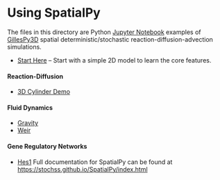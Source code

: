 Using SpatialPy
===========================

The files in this directory are Python [Jupyter Notebook](https://jupyter-notebook.readthedocs.io/en/stable/) examples of [GillesPy3D](https://github.com/GillesPy3D/GillesPy3D) spatial deterministic/stochastic reaction-diffusion-advection simulations. 

* [Start Here](Start_Here.ipynb) &ndash; Start with a simple 2D model to learn the core features.
#### Reaction-Diffusion
* [3D Cylinder Demo](3D_Cylinder_Demo.ipynb)
#### Fluid Dynamics
* [Gravity](Gravity.ipynb)
* [Weir](Weir.ipynb)
#### Gene Regulatory Networks
* [Hes1](Hes1_GRN.ipynb)
Full documentation for SpatialPy can be found at https://stochss.github.io/SpatialPy/index.html